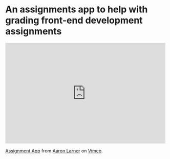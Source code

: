 # An assignments app to help with grading front-end development assignments

<iframe src="https://player.vimeo.com/video/123043554" width="500" height="313" frameborder="0" webkitallowfullscreen mozallowfullscreen allowfullscreen></iframe> <p><a href="https://vimeo.com/123043554">Assignment App</a> from <a href="https://vimeo.com/user38644181">Aaron Larner</a> on <a href="https://vimeo.com">Vimeo</a>.</p>